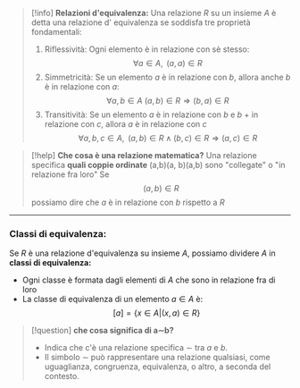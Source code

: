 >[!info] **Relazioni d'equivalenza:**
>Una relazione $R$ su un insieme $A$ è detta una relazione d' equivalenza se soddisfa tre proprietà fondamentali: 
>1. Riflessività: Ogni elemento è in relazione con sè stesso:
>   $$\forall{a} \in  A, \text{ }\text{ }\text{ }\text{ } (a,a)\in R$$
>2. Simmetricità: Se un elemento $a$ è in relazione con $b$, allora anche $b$ è in relazione con $a$: $$\forall  {a},b\in A \text{ }\text{ }\text{ }(a,b)\in R \Rightarrow (b,a)\in R$$
>3. Transitività: Se un elemento $a$ è in relazione con $b$ e $b$ + in relazione con $c$, allora $a$ è in relazione con $c$ $$\forall{a,b,c}\in A,\text{ }\text{ }\text{ }\text{ }(a,b)\in R\wedge (b,c)\in R\Rightarrow (a,c)\in R $$

>[!help] **Che cosa è una relazione matematica?**
>Una relazione specifica **quali coppie ordinate** (a,b)(a, b)(a,b) sono "collegate" o "in relazione fra loro" 
>Se $$(a,b) \in R$$ possiamo dire che $a$ è in relazione con $b$ rispetto a $R$

---

### Classi di equivalenza:
Se $R$ è una relazione d'equivalenza su insieme $A$, possiamo dividere $A$ in  **classi di equivalenza:**
- Ogni classe è formata dagli elementi di $A$ che sono in relazione fra di loro 
- La classe di equivalenza di un elemento $a \in A$  è:
$$[a]=\{ x\in A|(x,a)\in R \}$$



>[!question]  **che cosa significa di a∼b?**
>- Indica che c'è una relazione specifica $∼$ tra $a$ e $b$.
>- Il simbolo $∼$ può rappresentare una relazione qualsiasi, come uguaglianza, congruenza, equivalenza, o altro, a seconda del contesto.
